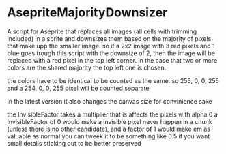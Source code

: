 # AsepriteMajorityDownsizer

A script for Aseprite that replaces all images (all cells with trimming included) in a sprite and downsizes them based on the majority of pixels that make upp the smaller image. so if a 2x2 image with 3 red pixels and 1 blue goes trough this script with the downsize of 2, then the image will be replaced with a red pixel in the top left corner. in the case that two or more colors are the shared majority the top left one is chosen.

the colors have to be identical to be counted as the same. so 255, 0, 0, 255 and a 254, 0, 0, 255 pixel will be counted separate

In the latest version it also changes the canvas size for convinience sake

the InvisibleFactor takes a multiplier that is affects the pixels with alpha 0
a InvisibleFactor of 0 would make a invisible pixel never happen in a chunk (unless there is no other candidate), and a factor of 1 would make em as valuable as normal
you can tweek it to be something like 0.5 if you want small details sticking out to be better preserved
